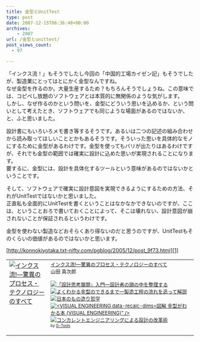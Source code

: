 ```yaml
---
title: 金型とUnitTest
type: post
date: 2007-12-15T06:36:48+00:00
archives:
    - 2007
url: /金型とunittest/
post_views_count:
  - 97

---
```

「インクス流！」もそうでしたし今回の「中国的工場カイゼン記」もそうでしたが、製造業にとってはとにかく金型なんですね。  
なぜ金型を作るのか。大量生産するため？もちろんそうでしょうね。この意味では、コピペし放題のソフトウェアとは本質的に無関係のような気がします。  
しかし、なぜ作るのかという問いを、金型にどういう思いを込めるか、という問いとして考えたとき、ソフトウェアでも同じような場面があるのではないか、と、ふと思いました。 

設計書にもいろいろメモ書き等するそうです。あるいは二つの記述の組み合わせから読み取ってほしいこととかもあるそうです。そういった思いを具体的なモノにするために金型があるわけです。金型を使ってもバリが出たりはあるわけですが、それでも金型の範囲では確実に設計に込めた思いが実現されることになります。  
要するに、金型には、設計を具体化するツールという意味があるのではないかということです。 

そして、ソフトウェアで確実に設計意図を実現できるようにするための方法、それがUnitTestではないかと思いました。  
正直私も全面的にUnitTestを書くということはなかなかできないのですが、ここは、ということおろで書いておくことによって、そこは壊れない、設計意図が崩されないことが保証されるというわけです。 

金型を使わない製造などおそらくあり得ないのだと思うのですが、UnitTestもそのくらいの価値があるのではないかと思います。

[http://konnokiyotaka.txt-nifty.com/pgblog/2005/12/post_9f73.html][1] 

<table  border="0" cellpadding="5">
  <tr>
    <td valign="top">
      <a href="http://www.amazon.co.jp/exec/obidos/ASIN/4478200823/konnokiyotaka-22/ref=nosim/" target="_blank"><img src="https://i1.wp.com/ecx.images-amazon.com/images/I/21KJ82G6C3L.jpg" border="0" alt="インクス流!―驚異のプロセス・テクノロジーのすべて" data-recalc-dims="1" /></a>
    </td>
    <td valign="top">
      <font size="-1"><a href="http://www.amazon.co.jp/exec/obidos/ASIN/4478200823/konnokiyotaka-22/ref=nosim/" target="_blank">インクス流!―驚異のプロセス・テクノロジーのすべて</a><br />山田 真次郎 </p>
      <p>
        <a href="http://www.amazon.co.jp/exec/obidos/ASIN/4526054852/konnokiyotaka-22/ref=nosim/" target="_blank"><img src="https://i2.wp.com/images.amazon.com/images/P/4526054852.09._SCTHUMBZZZ_.jpg" border="0" alt="「設計思考展開」入門―設計者の頭の中を整理する" data-recalc-dims="1" /></a> <a href="http://www.amazon.co.jp/exec/obidos/ASIN/4526053147/konnokiyotaka-22/ref=nosim/" target="_blank"><img src="https://i1.wp.com/images.amazon.com/images/P/4526053147.09._SCTHUMBZZZ_.jpg" border="0" alt="よくわかる金型のできるまで―製造工程の流れを追って解説" data-recalc-dims="1" /></a> <a href="http://www.amazon.co.jp/exec/obidos/ASIN/453231139X/konnokiyotaka-22/ref=nosim/" target="_blank"><img src="https://i0.wp.com/images.amazon.com/images/P/453231139X.09._SCTHUMBZZZ_.jpg" border="0" alt="日本のもの造り哲学" data-recalc-dims="1" /></a> <a href="http://www.amazon.co.jp/exec/obidos/ASIN/4534040601/konnokiyotaka-22/ref=nosim/" target="_blank"><img src="https://i0.wp.com/images.amazon.com/images/P/4534040601.09._SCTHUMBZZZ_.jpg" border="0" alt="<VISUAL ENGINEERING data-recalc-dims="1">図解 金型がわかる本 (VISUAL ENGINEERING)&#8221; /></a> <a href="http://www.amazon.co.jp/exec/obidos/ASIN/4526045829/konnokiyotaka-22/ref=nosim/" target="_blank"><img src="https://i2.wp.com/images.amazon.com/images/P/4526045829.09._SCTHUMBZZZ_.jpg" border="0" alt="コンカレントエンジニアリングによる設計の改革術" data-recalc-dims="1" /></a> </font><font size="-2"><br />by <a href="http://www.goodpic.com/mt/aws/index.html">G-Tools</a></font></td> </tr> </table>

 [1]: http://konnokiyotaka.txt-nifty.com/pgblog/2005/12/post_9f73.html "http://konnokiyotaka.txt-nifty.com/pgblog/2005/12/post_9f73.html"
